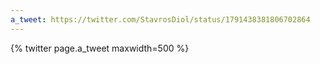 ```yaml
---
a_tweet: https://twitter.com/StavrosDiol/status/1791438381806702864
---
```


{% twitter page.a_tweet maxwidth=500 %}